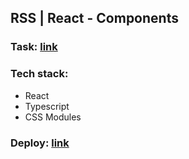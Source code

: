 ## RSS | React - Components

### Task: [link](https://github.com/rolling-scopes-school/tasks/tree/master/react/modules/module01)

### Tech stack:

- React
- Typescript
- CSS Modules

### Deploy: [link](https://freightdh.github.io/react-components/)
